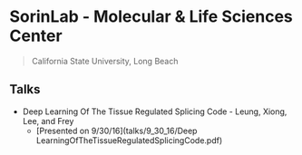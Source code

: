 # SorinLab - Molecular & Life Sciences Center
> California State University, Long Beach

## Talks

* Deep Learning Of The Tissue Regulated Splicing Code - Leung, Xiong, Lee, and Frey
  * [Presented on 9/30/16](talks/9_30_16/Deep LearningOfTheTissueRegulatedSplicingCode.pdf)

